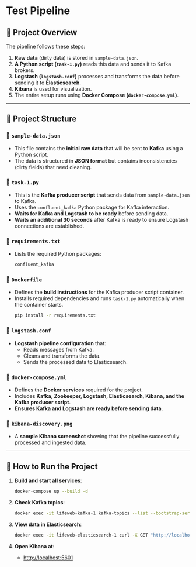 # Test Pipeline

## 📌 Project Overview

The pipeline follows these steps:

1. **Raw data** (dirty data) is stored in `sample-data.json`.
2. **A Python script (****`task-1.py`****)** reads this data and sends it to Kafka brokers.
3. **Logstash (****`logstash.conf`****)** processes and transforms the data before sending it to **Elasticsearch**.
4. **Kibana** is used for visualization.
5. The entire setup runs using **Docker Compose (****`docker-compose.yml`****)**.

---

## 📂 Project Structure

### 🔹 `sample-data.json`

- This file contains the **initial raw data** that will be sent to **Kafka** using a Python script.
- The data is structured in **JSON format** but contains inconsistencies (dirty fields) that need cleaning.

### 🔹 `task-1.py`

- This is the **Kafka producer script** that sends data from `sample-data.json` to Kafka.
- Uses the `confluent_kafka` Python package for Kafka interaction.
- **Waits for Kafka and Logstash to be ready** before sending data.
- **Waits an additional 30 seconds** after Kafka is ready to ensure Logstash connections are established.

### 🔹 `requirements.txt`

- Lists the required Python packages:
  ```txt
  confluent_kafka
  ```


### 🔹 `Dockerfile`

- Defines the **build instructions** for the Kafka producer script container.
- Installs required dependencies and runs `task-1.py` automatically when the container starts.
  ```sh
  pip install -r requirements.txt
  ```

### 🔹 `logstash.conf`

- **Logstash pipeline configuration** that:
  - Reads messages from Kafka.
  - Cleans and transforms the data.
  - Sends the processed data to Elasticsearch.

### 🔹 `docker-compose.yml`

- Defines the **Docker services** required for the project.
- Includes **Kafka, Zookeeper, Logstash, Elasticsearch, Kibana, and the Kafka producer script**.
- **Ensures Kafka and Logstash are ready before sending data**.

### 🔹 `kibana-discovery.png`

- A **sample Kibana screenshot** showing that the pipeline successfully processed and ingested data.

---

## 🚀 How to Run the Project

1. **Build and start all services**:

   ```sh
   docker-compose up --build -d
   ```

2. **Check Kafka topics**:

   ```sh
   docker exec -it lifeweb-kafka-1 kafka-topics --list --bootstrap-server kafka:9092
   ```

3. **View data in Elasticsearch**:

   ```sh
   docker exec -it lifeweb-elasticsearch-1 curl -X GET "http://localhost:9200/_cat/indices?v"
   ```

4. **Open Kibana at**:

   - [http://localhost:5601](http://localhost:5601)

